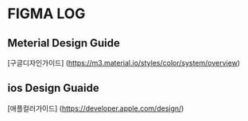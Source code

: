 # FIGMA LOG



## Meterial Design Guide
[구글디자인가이드] (https://m3.material.io/styles/color/system/overview)

## ios Design Guaide
[애플컬러가이드] (https://developer.apple.com/design/)